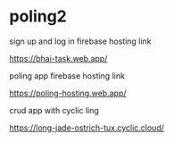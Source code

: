 # poling2

sign up and log in firebase hosting link

https://bhai-task.web.app/


poling app firebase hosting link

https://poling-hosting.web.app/


crud app with cyclic ling

https://long-jade-ostrich-tux.cyclic.cloud/
